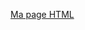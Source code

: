 [Ma page HTML]( file:///C:/Users/WAX/Google%20Drive/MOOCAFRIKINNOVATION/MON%20CV%20EN%20LIGNE/index.html)
